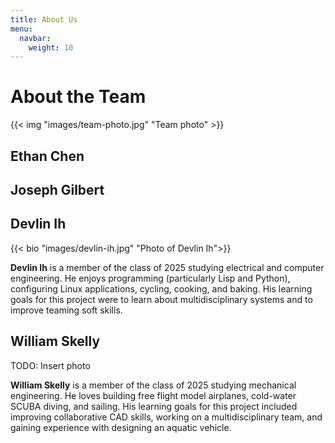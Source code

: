 ```yaml
---
title: About Us
menu:
  navbar:
    weight: 10
---
```


# About the Team

{{< img "images/team-photo.jpg" "Team photo" >}}

## Ethan Chen

## Joseph Gilbert

## Devlin Ih

{{< bio "images/devlin-ih.jpg" "Photo of Devlin Ih">}}

**Devlin Ih** is a member of the class of 2025 studying electrical and computer
engineering. He enjoys programming (particularly Lisp and Python), configuring
Linux applications, cycling, cooking, and baking. His learning goals for this
project were to learn about multidisciplinary systems and to improve teaming
soft skills.

## William Skelly
TODO: Insert photo

**William Skelly** is a member of the class of 2025 studying mechanical engineering. He loves building free flight model airplanes, cold-water SCUBA diving, and sailing. His learning goals for this project included improving collaborative CAD skills, working on a multidisciplinary team, and gaining experience with designing an aquatic vehicle.
